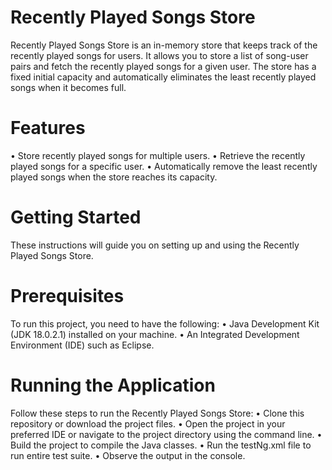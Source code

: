 # Recently Played Songs Store
Recently Played Songs Store is an in-memory store that keeps track of the recently played songs for users. It allows you to store a list of song-user pairs and fetch the recently played songs for a given user. The store has a fixed initial capacity and automatically eliminates the least recently played songs when it becomes full.
# Features
•	Store recently played songs for multiple users. 
•	Retrieve the recently played songs for a specific user.
•	Automatically remove the least recently played songs when the store reaches its capacity.
# Getting Started
These instructions will guide you on setting up and using the Recently Played Songs Store.
# Prerequisites
To run this project, you need to have the following: 
•	Java Development Kit (JDK 18.0.2.1) installed on your machine.
•	An Integrated Development Environment (IDE) such as Eclipse.
# Running the Application
Follow these steps to run the Recently Played Songs Store:
•	Clone this repository or download the project files. 
•	Open the project in your preferred IDE or navigate to the project directory using the command line. 
•	Build the project to compile the Java classes.
•	Run the testNg.xml file to run entire test suite. 
•	Observe the output in the console.

